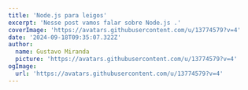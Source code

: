 ```yaml
---
title: 'Node.js para leigos'
excerpt: 'Nesse post vamos falar sobre Node.js .'
coverImage: 'https://avatars.githubusercontent.com/u/13774579?v=4'
date: '2024-09-18T09:35:07.322Z'
author:
  name: Gustavo Miranda
  picture: 'https://avatars.githubusercontent.com/u/13774579?v=4'
ogImage:
  url: 'https://avatars.githubusercontent.com/u/13774579?v=4'
---
```

 